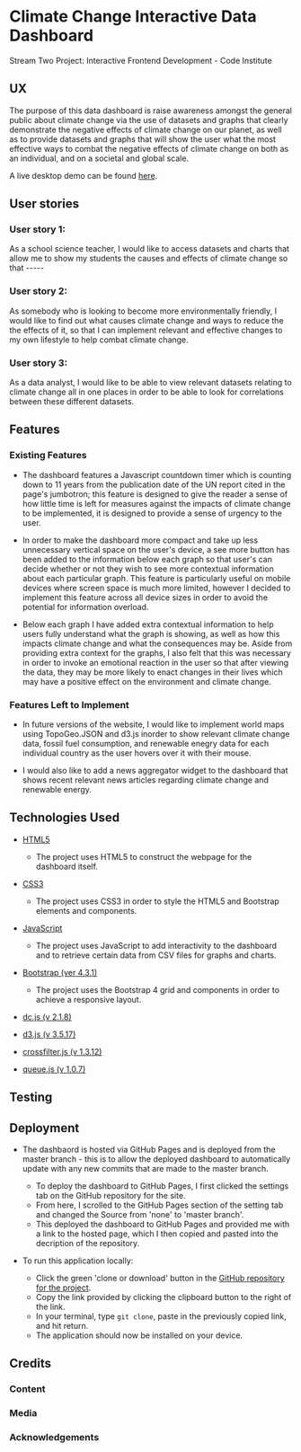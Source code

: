 # Climate Change Interactive Data Dashboard

Stream Two Project: Interactive Frontend Development - Code Institute
 
 
## UX
The purpose of this data dashboard is raise awareness amongst the general public about climate change via the use of datasets and graphs that clearly demonstrate the negative effects of climate change on our planet, as well as to provide datasets and graphs that will show the user what the most effective ways to combat the negative effects of climate change on both as an individual, and on a societal and global scale.

A live desktop demo can be found [here](https://sianjade.github.io/climate-change-data-dashboard/).

## User stories
### User story 1:
As a school science teacher, I would like to access datasets and charts that allow me to show my students the causes and effects of climate change so that -----

### User story 2:
As somebody who is looking to become more environmentally friendly, I would like to find out what causes climate change and ways to reduce the the effects of it, so that I can implement relevant and effective changes to my own lifestyle to help combat climate change.

### User story 3:
As a data analyst, I would like to be able to view relevant datasets relating to climate change all in one places in order to be able to look for correlations between these different datasets.

## Features

### Existing Features

- The dashboard features a Javascript countdown timer which is counting down to 11 years from the publication date of the UN report cited in the page's jumbotron; this feature is designed to give the reader a sense of how little time is left for measures against the impacts of climate change to be implemented, it is designed to provide a sense of urgency to the user.

- In order to make the dashboard more compact and take up less unnecessary vertical space on the user's device, a see more button has been added to the information below each graph so that user's can decide whether or not they wish to see more contextual information about each particular graph. This feature is particularly useful on mobile devices where screen space is much more limited, however I decided to implement this feature across all device sizes in order to avoid the potential for information overload.

- Below each graph I have added extra contextual information to help users fully understand what the graph is showing, as well as how this impacts climate change and what the consequences may be. Aside from providing extra context for the graphs, I also felt that this was necessary in order to invoke an emotional reaction in the user so that after viewing the data, they may be more likely to enact changes in their lives which may have a positive effect on the environment and climate change.


### Features Left to Implement

- In future versions of the website, I would like to implement world maps using TopoGeo.JSON and d3.js inorder to show relevant climate change data, fossil fuel consumption, and renewable enegry data for each individual country as the user hovers over it with their mouse.

- I would also like to add a news aggregator widget to the dashboard that shows recent relevant news articles regarding climate change and renewable energy.

## Technologies Used

- [HTML5](https://developer.mozilla.org/en-US/docs/Web/Guide/HTML/HTML5)
    - The project uses HTML5 to construct the webpage for the dashboard itself.

- [CSS3](https://developer.mozilla.org/en-US/docs/Web/CSS/CSS3)
    - The project uses CSS3 in order to style the HTML5 and Bootstrap elements and components.

- [JavaScript](https://developer.mozilla.org/en-US/docs/Web/JavaScript)
    - The project uses JavaScript to add interactivity to the dashboard and to retrieve certain data from CSV files for graphs and charts.

- [Bootstrap (ver 4.3.1)](https://getbootstrap.com/)
    - The project uses the Bootstrap 4 grid and components in order to achieve a responsive layout.

- [dc.js (v 2.1.8)](https://dc-js.github.io/dc.js/)

- [d3.js (v 3.5.17)](https://d3js.org/)

- [crossfilter.js (v 1.3.12)](https://square.github.io/crossfilter/)

- [queue.js (v 1.0.7)](https://www.npmjs.com/package/queue)


## Testing


## Deployment
- The dashbaord is hosted via GitHub Pages and is deployed from the master branch - this is to allow the deployed dashboard to automatically update with any new commits that are made to the master branch.

    - To deploy the dashboard to GitHub Pages, I first clicked the settings tab on the GitHub repository for the site.
    - From here, I scrolled to the GitHub Pages section of the setting tab and changed the Source from 'none' to 'master branch'.
    - This deployed the dashboard to GitHub Pages and provided me with a link to the hosted page, which I then copied and pasted into the decription of the repository.
    
- To run this application locally:
    - Click the green 'clone or download' button in the [GitHub repository for the project](https://github.com/SianJade/climate-change-data-dashboard).
    - Copy the link provided by clicking the clipboard button to the right of the link.
    - In your terminal, type `git clone`, paste in the previously copied link, and hit return.
    - The application should now be installed on your device.

## Credits


### Content


### Media


### Acknowledgements

